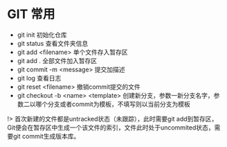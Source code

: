 # GIT 常用

- git init 初始化仓库
- git status 查看文件夹信息
- git add \<filename> 单个文件存入暂存区
- git add . 全部文件加入暂存区
- git commit -m \<message> 提交加描述
- git log 查看日志
- git reset \<filename> 撤销commit提交的文件
- git checkout -b \<name> \<template> 创建新分支，参数一新分支名字，参数二以哪个分支或者commit为模板，不填写则以当前分支为模板

 !> 首次新建的文件都是untracked状态（未跟踪），此时需要git add到暂存区，Git便会在暂存区中生成一个该文件的索引，文件此时处于uncommited状态，需要git commit生成版本库。